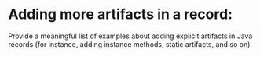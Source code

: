 # Adding more artifacts in a record:
Provide a meaningful list of examples about adding explicit artifacts in Java records (for instance, adding instance methods, static artifacts, and so on).